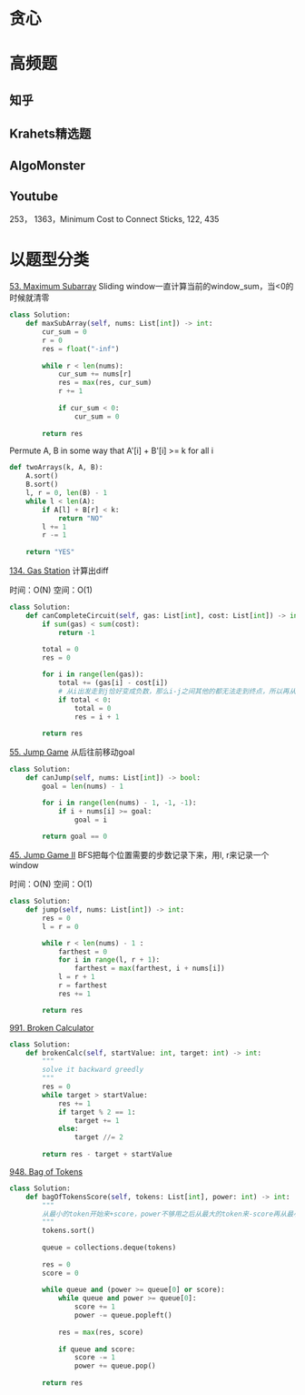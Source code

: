 # 贪心

# 高频题

## 知乎

## Krahets精选题

## AlgoMonster

## Youtube

253， 1363，Minimum Cost to Connect Sticks, 122, 435

# 以题型分类

[53. Maximum Subarray](https://leetcode.com/problems/maximum-subarray/)
Sliding window一直计算当前的window_sum，当<0的时候就清零

```py
class Solution:
    def maxSubArray(self, nums: List[int]) -> int:
        cur_sum = 0
        r = 0
        res = float("-inf")
        
        while r < len(nums):
            cur_sum += nums[r]
            res = max(res, cur_sum)
            r += 1
            
            if cur_sum < 0:
                cur_sum = 0
        
        return res
```

Permute A, B in some way that A'[i] + B'[i] >= k for all i

```py
def twoArrays(k, A, B):
    A.sort()
    B.sort()
    l, r = 0, len(B) - 1
    while l < len(A):
        if A[l] + B[r] < k:
            return "NO"
        l += 1
        r -= 1
    
    return "YES"
```

[134. Gas Station](https://leetcode.com/problems/gas-station/)
计算出diff

时间：O(N)
空间：O(1)

```py
class Solution:
    def canCompleteCircuit(self, gas: List[int], cost: List[int]) -> int:
        if sum(gas) < sum(cost):
            return -1
        
        total = 0
        res = 0

        for i in range(len(gas)):
            total += (gas[i] - cost[i])
            # 从i出发走到j恰好变成负数，那么i-j之间其他的都无法走到终点，所以再从i+1开始走，看能否走到终点
            if total < 0:
                total = 0
                res = i + 1
        
        return res
```

[55. Jump Game](https://leetcode.com/problems/jump-game/)
从后往前移动goal

```py
class Solution:
    def canJump(self, nums: List[int]) -> bool:
        goal = len(nums) - 1

        for i in range(len(nums) - 1, -1, -1):
            if i + nums[i] >= goal:
                goal = i 
        
        return goal == 0

```

[45. Jump Game II](https://leetcode.com/problems/jump-game-ii/)
BFS把每个位置需要的步数记录下来，用l, r来记录一个window

时间：O(N)
空间：O(1)

```py
class Solution:
    def jump(self, nums: List[int]) -> int:
        res = 0
        l = r = 0

        while r < len(nums) - 1 :
            farthest = 0
            for i in range(l, r + 1):
                farthest = max(farthest, i + nums[i])
            l = r + 1
            r = farthest
            res += 1

        return res

```

[991. Broken Calculator](https://leetcode.com/problems/broken-calculator/)

```py
class Solution:
    def brokenCalc(self, startValue: int, target: int) -> int:
        """
        solve it backward greedly
        """
        res = 0
        while target > startValue:
            res += 1
            if target % 2 == 1:
                target += 1
            else:
                target //= 2
        
        return res - target + startValue
```

[948. Bag of Tokens](https://leetcode.com/problems/bag-of-tokens/)

```py
class Solution:
    def bagOfTokensScore(self, tokens: List[int], power: int) -> int:
        """
        从最小的token开始来+score，power不够用之后从最大的token来-score再从最小的token+score
        """
        tokens.sort()
        
        queue = collections.deque(tokens)
        
        res = 0
        score = 0
        
        while queue and (power >= queue[0] or score):
            while queue and power >= queue[0]:
                score += 1
                power -= queue.popleft()
            
            res = max(res, score)
            
            if queue and score:
                score -= 1
                power += queue.pop()
        
        return res
```

